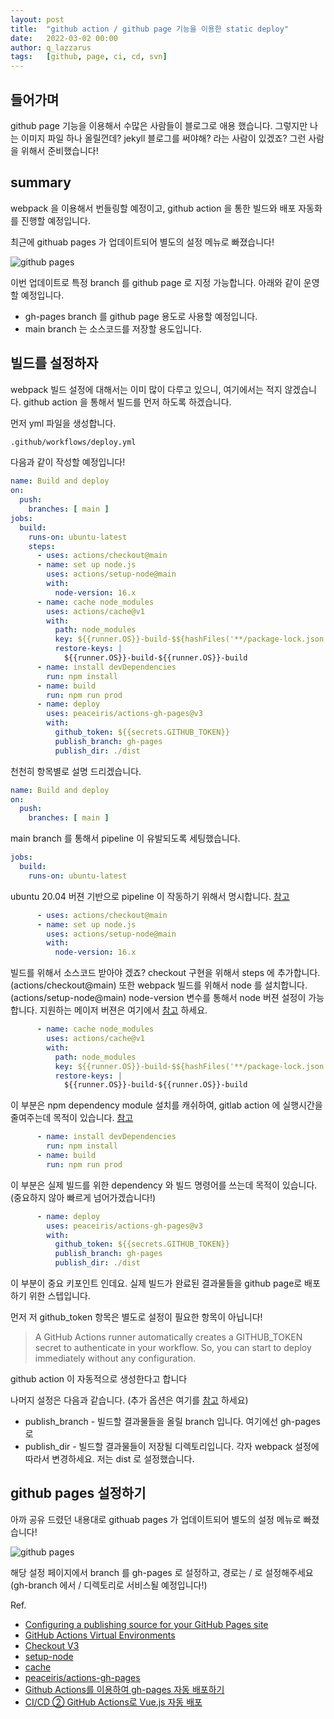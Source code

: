 ```yaml
---
layout: post
title:  "github action / github page 기능을 이용한 static deploy"
date:   2022-03-02 00:00
author: q_lazzarus
tags:	[github, page, ci, cd, svn]
---
```


## 들어가며
github page 기능을 이용해서 수많은 사람들이 블로그로 애용 했습니다.
그렇지만 나는 이미지 파일 하나 올릴껀데? jekyll 블로그를 써야해? 라는 사람이 있겠죠?
그런 사람을 위해서 준비했습니다!

## summary
webpack 을 이용해서 번들링할 예정이고, 
github action 을 통한 빌드와 배포 자동화를 진행할 예정입니다.

최근에 githuab pages 가 업데이트되어 별도의 설정 메뉴로 빠졌습니다!

![github pages](https://docs.github.com/assets/cb-70869/images/help/pages/publishing-source-drop-down.png)

이번 업데이트로 특정 branch 를 github page 로 지정 가능합니다. 아래와 같이 운영할 예정입니다.
 - gh-pages branch 를 github page 용도로 사용할 예정입니다.
 - main branch 는 소스코드를 저장할 용도입니다.

## 빌드를 설정하자
webpack 빌드 설정에 대해서는 이미 많이 다루고 있으니, 여기에서는 적지 않겠습니다. github action 을 통해서 빌드를 먼저 하도록 하겠습니다.

먼저 yml 파일을 생성합니다.
```bash
.github/workflows/deploy.yml
```

다음과 같이 작성할 예정입니다!
```yml
name: Build and deploy
on: 
  push: 
    branches: [ main ]
jobs: 
  build:
    runs-on: ubuntu-latest
    steps: 
      - uses: actions/checkout@main
      - name: set up node.js
        uses: actions/setup-node@main
        with:
          node-version: 16.x
      - name: cache node_modules
        uses: actions/cache@v1
        with: 
          path: node_modules
          key: ${{runner.OS}}-build-$${hashFiles('**/package-lock.json')}
          restore-keys: |
            ${{runner.OS}}-build-${{runner.OS}}-build
      - name: install devDependencies
        run: npm install
      - name: build
        run: npm run prod
      - name: deploy
        uses: peaceiris/actions-gh-pages@v3
        with:
          github_token: ${{secrets.GITHUB_TOKEN}}
          publish_branch: gh-pages
          publish_dir: ./dist
```

천천히 항목별로 설명 드리겠습니다.

```yml
name: Build and deploy
on: 
  push: 
    branches: [ main ]
```
main branch 를 통해서 pipeline 이 유발되도록 세팅했습니다.

```yml
jobs: 
  build:
    runs-on: ubuntu-latest
```
ubuntu 20.04 버젼 기반으로 pipeline 이 작동하기 위해서 명시합니다. [참고](https://github.com/actions/virtual-environments)

```yml
      - uses: actions/checkout@main
      - name: set up node.js
        uses: actions/setup-node@main
        with:
          node-version: 16.x
```
빌드를 위해서 소스코드 받아야 겠죠? checkout 구현을 위해서 steps 에 추가합니다. (actions/checkout@main)
또한 webpack 빌드를 위해서 node 를 설치합니다. (actions/setup-node@main) node-version 변수를 통해서 node 버젼 설정이 가능합니다.
지원하는 메이저 버젼은 여기에서 [참고](https://github.com/actions/setup-node) 하세요. 

```yml
      - name: cache node_modules
        uses: actions/cache@v1
        with: 
          path: node_modules
          key: ${{runner.OS}}-build-$${hashFiles('**/package-lock.json')}
          restore-keys: |
            ${{runner.OS}}-build-${{runner.OS}}-build
```

이 부분은 npm dependency module 설치를 캐쉬하여, gitlab action 에 실행시간을 줄여주는데 목적이 있습니다. [참고](https://github.com/actions/cache)

```yml
      - name: install devDependencies
        run: npm install
      - name: build
        run: npm run prod
```
이 부분은 실제 빌드를 위한 dependency 와 빌드 명령어를 쓰는데 목적이 있습니다.
(중요하지 않아 빠르게 넘어가겠습니다!)

```yml
      - name: deploy
        uses: peaceiris/actions-gh-pages@v3
        with:
          github_token: ${{secrets.GITHUB_TOKEN}}
          publish_branch: gh-pages
          publish_dir: ./dist
```
이 부분이 중요 키포인트 인데요. 실제 빌드가 완료된 결과물들을 github page로 배포하기 위한 스텝입니다. 

먼저 저 github_token 항목은 별도로 설정이 필요한 항목이 아닙니다!

> A GitHub Actions runner automatically creates a GITHUB_TOKEN secret to authenticate in your workflow. So, you can start to deploy immediately without any configuration.

github action 이 자동적으로 생성한다고 합니다

나머지 설정은 다음과 같습니다. (추가 옵션은 여기를 [참고](https://github.com/peaceiris/actions-gh-pages) 하세요)
 - publish_branch - 빌드할 결과물들을 올릴 branch 입니다. 여기에선 gh-pages 로
 - publish_dir - 빌드할 결과물들이 저장될 디렉토리입니다. 각자 webpack 설정에 따라서 변경하세요. 저는 dist 로 설정했습니다.


## github pages 설정하기

아까 공유 드렸던 내용대로 githuab pages 가 업데이트되어 별도의 설정 메뉴로 빠졌습니다!

![github pages](https://docs.github.com/assets/cb-70869/images/help/pages/publishing-source-drop-down.png)

해당 설정 페이지에서 branch 를 gh-pages 로 설정하고, 경로는 / 로 설정해주세요
(gh-branch 에서 / 디렉토리로 서비스될 예정입니다!)

Ref.
* [Configuring a publishing source for your GitHub Pages site](https://docs.github.com/en/pages/getting-started-with-github-pages/configuring-a-publishing-source-for-your-github-pages-site)
* [GitHub Actions Virtual Environments](https://github.com/actions/virtual-environments)
* [Checkout V3](https://github.com/actions/checkout)
* [setup-node](https://github.com/actions/setup-node)
* [cache](https://github.com/actions/cache)
* [peaceiris/actions-gh-pages](https://github.com/peaceiris/actions-gh-pages)
* [Github Actions를 이용하여 gh-pages 자동 배포하기](https://davidyang2149.dev/front-end/github-actions%EB%A5%BC-%EC%9D%B4%EC%9A%A9%ED%95%98%EC%97%AC-gh-pages-%EC%9E%90%EB%8F%99-%EB%B0%B0%ED%8F%AC%ED%95%98%EA%B8%B0/)
* [CI/CD ② GitHub Actions로 Vue.js 자동 배포](https://velog.io/@xxell-8/GitHub-Pages-%ED%99%9C%EC%9A%A9-GitHub-Actions%EB%A1%9C-Vue.js-%EC%9E%90%EB%8F%99-%EB%B0%B0%ED%8F%AC)